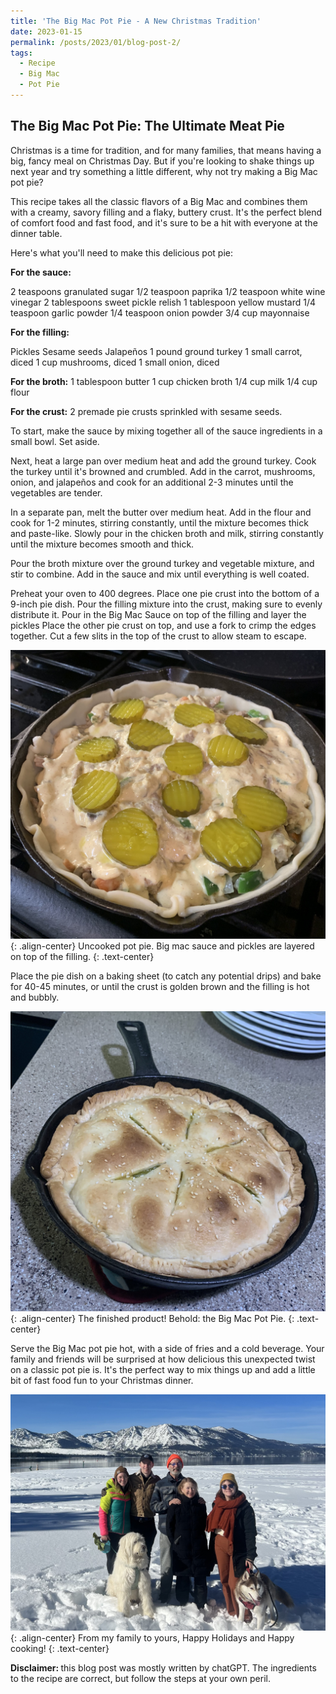 ```yaml
---
title: 'The Big Mac Pot Pie - A New Christmas Tradition'
date: 2023-01-15
permalink: /posts/2023/01/blog-post-2/
tags:
  - Recipe
  - Big Mac
  - Pot Pie
---
```


## The Big Mac Pot Pie: The Ultimate Meat Pie

Christmas is a time for tradition, and for many families, that means having a big, fancy meal on Christmas Day. But if you're looking to shake things up next year and try something a little different, why not try making a Big Mac pot pie?

This recipe takes all the classic flavors of a Big Mac and combines them with a creamy, savory filling and a flaky, buttery crust. It's the perfect blend of comfort food and fast food, and it's sure to be a hit with everyone at the dinner table.

Here's what you'll need to make this delicious pot pie:

<strong>For the sauce:</strong>

2 teaspoons granulated sugar
1/2 teaspoon paprika
1/2 teaspoon white wine vinegar
2 tablespoons sweet pickle relish
1 tablespoon yellow mustard
1/4 teaspoon garlic powder
1/4 teaspoon onion powder
3/4 cup mayonnaise

<strong>For the filling:</strong>

Pickles
Sesame seeds
Jalapeños
1 pound ground turkey
1 small carrot, diced
1 cup mushrooms, diced
1 small onion, diced

<strong>For the broth:</strong>
1 tablespoon butter
1 cup chicken broth
1/4 cup milk
1/4 cup flour

<strong>For the crust:</strong>
2 premade pie crusts sprinkled with sesame seeds.

To start, make the sauce by mixing together all of the sauce ingredients in a small bowl. Set aside.

Next, heat a large pan over medium heat and add the ground turkey. Cook the turkey until it's browned and crumbled. Add in the carrot, mushrooms, onion, and jalapeños and cook for an additional 2-3 minutes until the vegetables are tender.

In a separate pan, melt the butter over medium heat. Add in the flour and cook for 1-2 minutes, stirring constantly, until the mixture becomes thick and paste-like. Slowly pour in the chicken broth and milk, stirring constantly until the mixture becomes smooth and thick.

Pour the broth mixture over the ground turkey and vegetable mixture, and stir to combine. Add in the sauce and mix until everything is well coated.

Preheat your oven to 400 degrees. Place one pie crust into the bottom of a 9-inch pie dish. Pour the filling mixture into the crust, making sure to evenly distribute it. Pour in the Big Mac Sauce on top of the filling and layer the pickles Place the other pie crust on top, and use a fork to crimp the edges together. Cut a few slits in the top of the crust to allow steam to escape.

![image-center](/images/potpie/uncookedpie.jpg){: .align-center}
Uncooked pot pie. Big mac sauce and pickles are layered on top of the filling.
{: .text-center}

Place the pie dish on a baking sheet (to catch any potential drips) and bake for 40-45 minutes, or until the crust is golden brown and the filling is hot and bubbly.

![image-center](/images/potpie/cookedpie.jpg){: .align-center}
The finished product! Behold: the Big Mac Pot Pie.
{: .text-center}

Serve the Big Mac pot pie hot, with a side of fries and a cold beverage. Your family and friends will be surprised at how delicious this unexpected twist on a classic pot pie is. It's the perfect way to mix things up and add a little bit of fast food fun to your Christmas dinner. 


![image-center](/images/potpie/hoffmannfamily.jpg){: .align-center}
From my family to yours, Happy Holidays and Happy cooking!
{: .text-center}

<strong> Disclaimer: </strong> this blog post was mostly written by chatGPT. The ingredients to the recipe are correct, but follow the steps at your own peril.